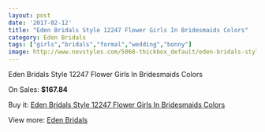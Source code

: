 ```yaml
---
layout: post
date: '2017-02-12'
title: "Eden Bridals Style 12247 Flower Girls In Bridesmaids Colors"
category: Eden Bridals
tags: ["girls","bridals","formal","wedding","bonny"]
image: http://www.novstyles.com/5068-thickbox_default/eden-bridals-style-12247-flower-girls-in-bridesmaids-colors.jpg
---
```

Eden Bridals Style 12247 Flower Girls In Bridesmaids Colors

On Sales: **$167.84**
<a href="https://www.novstyles.com/en/eden-bridals/3172-eden-bridals-style-12247-flower-girls-in-bridesmaids-colors.html"><amp-img layout="responsive" width="600" height="600" src="//www.novstyles.com/5068-thickbox_default/eden-bridals-style-12247-flower-girls-in-bridesmaids-colors.jpg" alt="Eden Bridals Style 12247 Flower Girls In Bridesmaids Colors 0" /></a>
<a href="https://www.novstyles.com/en/eden-bridals/3172-eden-bridals-style-12247-flower-girls-in-bridesmaids-colors.html"><amp-img layout="responsive" width="600" height="600" src="//www.novstyles.com/5069-thickbox_default/eden-bridals-style-12247-flower-girls-in-bridesmaids-colors.jpg" alt="Eden Bridals Style 12247 Flower Girls In Bridesmaids Colors 1" /></a>

Buy it: [Eden Bridals Style 12247 Flower Girls In Bridesmaids Colors](https://www.novstyles.com/en/eden-bridals/3172-eden-bridals-style-12247-flower-girls-in-bridesmaids-colors.html "Eden Bridals Style 12247 Flower Girls In Bridesmaids Colors")

View more: [Eden Bridals](https://www.novstyles.com/en/19-eden-bridals "Eden Bridals")
